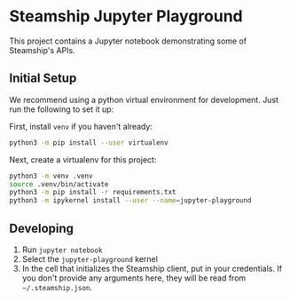 # Steamship Jupyter Playground

This project contains a Jupyter notebook demonstrating some of Steamship's APIs.

## Initial Setup

We recommend using a python virtual environment for development. Just run the following to set it up:

First, install `venv` if you haven't already:

```bash
python3 -m pip install --user virtualenv
```

Next, create a virtualenv for this project:

```bash
python3 -m venv .venv
source .venv/bin/activate
python3 -m pip install -r requirements.txt
python3 -m ipykernel install --user --name=jupyter-playground
```

## Developing

1. Run `jupyter notebook`
2. Select the `jupyter-playground` kernel
3. In the cell that initializes the Steamship client, put in your credentials. If you don't provide any arguments here, they will be read from `~/.steamship.json`. 